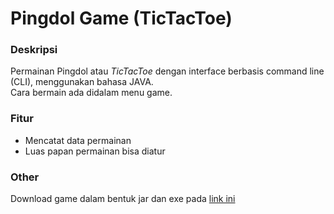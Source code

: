 Pingdol Game (TicTacToe)
====
### Deskripsi  
Permainan Pingdol atau *TicTacToe* dengan interface berbasis command line (CLI), menggunakan bahasa JAVA.  
Cara bermain ada didalam menu game.  

### Fitur
* Mencatat data permainan
* Luas papan permainan bisa diatur  

### Other
Download game dalam bentuk jar dan exe pada [link ini](http://fikriarroisi.com/projects/)
